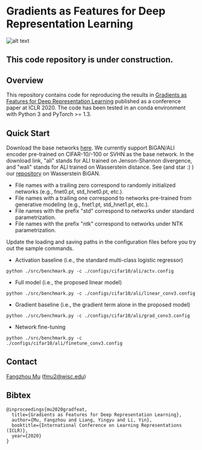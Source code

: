 # Gradients as Features for Deep Representation Learning

![alt text](https://github.com/fmu2/gradfeat20/blob/master/paper/overview.png "Method overview")

## This code repository is under construction.

## Overview
This repository contains code for reproducing the results in [Gradients as Features for Deep Representation Learning](https://openreview.net/pdf?id=BkeoaeHKDS) published as a conference paper at ICLR 2020. The code has been tested in an conda environment with Python 3 and PyTorch >= 1.3.

## Quick Start

Download the base networks [here](http://pages.cs.wisc.edu/~fmu/gradfeat20/pretrained). We currently support BiGAN/ALI encoder pre-trained on CIFAR-10/-100 or SVHN as the base network. In the download link, "ali" stands for ALI trained on Jenson-Shannon divergence, and "wali" stands for ALI trained on Wasserstein distance. See (and star :) ) our [repository](https://github.com/fmu2/Wasserstein-BiGAN) on Wasserstein BiGAN.

   * File names with a trailing zero correspond to randomly initialized networks (e.g., fnet0.pt, std_hnet0.pt, etc.).
   * File names with a trailing one correspond to networks pre-trained from generative modeling (e.g., fnet1.pt, std_hnet1.pt, etc.).
   * File names with the prefix "std" correspond to networks under standard parametrization.
   * File names with the prefix "ntk" correspond to networks under NTK parametrization.

Update the loading and saving paths in the configuration files before you try out the sample commands.

   * Activation baseline (i.e., the standard multi-class logistic regressor)
   ```shell
   python ./src/benchmark.py -c ./configs/cifar10/ali/actv.config
   ```
   * Full model (i.e., the proposed linear model)
   ```shell
   python ./src/benchmark.py -c ./configs/cifar10/ali/linear_conv3.config
   ```
   * Gradient baseline (i.e., the gradient term alone in the proposed model)
   ```shell
   python ./src/benchmark.py -c ./configs/cifar10/ali/grad_conv3.config
   ```
   * Network fine-tuning
   ```shell
   python ./src/benchmark.py -c ./configs/cifar10/ali/finetune_conv3.config
   ```

## Contact
[Fangzhou Mu](http://pages.cs.wisc.edu/~fmu/) (fmu2@wisc.edu)

## Bibtex
```
@inproceedings{mu2020gradfeat,
  title={Gradients as Features for Deep Representation Learning},
  author={Mu, Fangzhou and Liang, Yingyu and Li, Yin},
  booktitle={International Conference on Learning Representations (ICLR)},
  year={2020}
}
```
